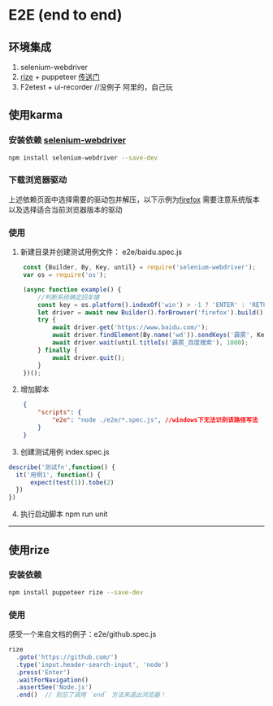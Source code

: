 # E2E (end to end) 

## 环境集成
1. selenium-webdriver 
2. [rize](https://rize.js.org/zh-CN/) + puppeteer [传送门](#使用rize)
3. F2etest + ui-recorder //没例子 阿里的，自己玩
## 使用karma
### 安装依赖 [selenium-webdriver](https://www.npmjs.com/package/selenium-webdriver)
```bash
npm install selenium-webdriver --save-dev 
```
### 下载浏览器驱动
上述依赖页面中选择需要的驱动包并解压，以下示例为[firefox](https://github.com/mozilla/geckodriver/releases/)
需要注意系统版本以及选择适合当前浏览器版本的驱动

### 使用
1. 新建目录并创建测试用例文件： e2e/baidu.spec.js
```js
    const {Builder, By, Key, until} = require('selenium-webdriver');
    var os = require('os');

    (async function example() {
        //判断系统确定回车键
        const key = os.platform().indexOf('win') > -1 ? 'ENTER' : 'RETURN';
        let driver = await new Builder().forBrowser('firefox').build();
        try {
            await driver.get('https://www.baidu.com/');
            await driver.findElement(By.name('wd')).sendKeys('霹雳', Key[key]);
            await driver.wait(until.titleIs('霹雳_百度搜索'), 1000);
        } finally {
            await driver.quit();
        }
    })();
```
2. 增加脚本
```json
    {
        "scripts": {
            "e2e": "node ./e2e/*.spec.js", //windows下无法识别该路径写法
        }
    }
```

3. 创建测试用例 index.spec.js
```js
describe('测试fn',function() {
  it('用例1', function() {
      expect(test(1)).tobe(2)
  })
})
```

4. 执行启动脚本 npm run unit

---

## 使用rize
### 安装依赖 
```bash
npm install puppeteer rize --save-dev 
```

### 使用
感受一个来自文档的例子：e2e/github.spec.js
```js
rize
  .goto('https://github.com/')
  .type('input.header-search-input', 'node')
  .press('Enter')
  .waitForNavigation()
  .assertSee('Node.js')
  .end()  // 别忘了调用 `end` 方法来退出浏览器！
```
